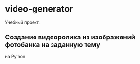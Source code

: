 # video-generator
Учебный проект.
## Создание видеоролика из изображений фотобанка на заданную тему
на Python
